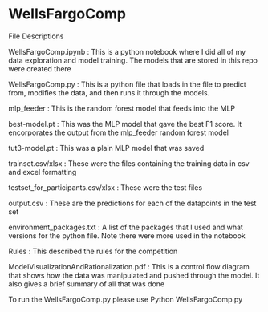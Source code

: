 # WellsFargoComp
File Descriptions

WellsFargoComp.ipynb : This is a python notebook where I did all of my data exploration and model training. The models that are stored in this repo were created there

WellsFargoComp.py : This is a python file that loads in the file to predict from, modifies the data, and then runs it through the models.

mlp_feeder : This is the random forest model that feeds into the MLP

best-model.pt : This was the MLP model that gave the best F1 score. It encorporates the output from the mlp_feeder random forest model

tut3-model.pt : This was a plain MLP model that was saved

trainset.csv/xlsx : These were the files containing the training data in csv and excel formatting

testset_for_participants.csv/xlsx : These were the test files

output.csv : These are the predictions for each of the datapoints in the test set

environment_packages.txt : A list of the packages that I used and what versions for the python file. Note there were more used in the notebook

Rules : This described the rules for the competition

ModelVisualizationAndRationalization.pdf : This is a control flow diagram that shows how the data was manipulated and pushed through the model. It also gives a brief summary of all that was done

To run the WellsFargoComp.py please use Python WellsFargoComp.py


